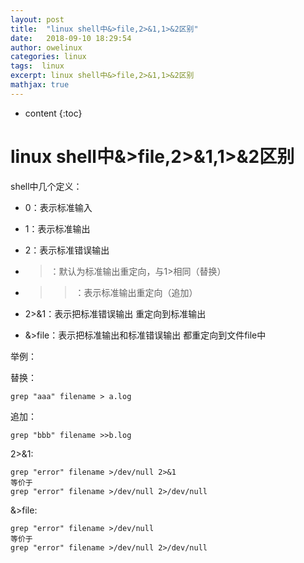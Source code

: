 ```yaml
---
layout: post
title:  "linux shell中&>file,2>&1,1>&2区别"
date:   2018-09-10 18:29:54
author: owelinux
categories: linux 
tags:  linux  
excerpt: linux shell中&>file,2>&1,1>&2区别
mathjax: true
---
```


* content
{:toc}

# linux shell中&>file,2>&1,1>&2区别

shell中几个定义：

* 0：表示标准输入

* 1：表示标准输出

* 2：表示标准错误输出
* >：默认为标准输出重定向，与1>相同（替换）
* >>：表示标准输出重定向（追加）
* 2>&1：表示把标准错误输出 重定向到标准输出
* &>file：表示把标准输出和标准错误输出 都重定向到文件file中 

举例：

替换：
```
grep "aaa" filename > a.log
```

追加：
```
grep "bbb" filename >>b.log
```

2>&1:
```
grep "error" filename >/dev/null 2>&1
等价于
grep "error" filename >/dev/null 2>/dev/null
```

&>file:
```
grep "error" filename >/dev/null 
等价于
grep "error" filename >/dev/null 2>/dev/null
```